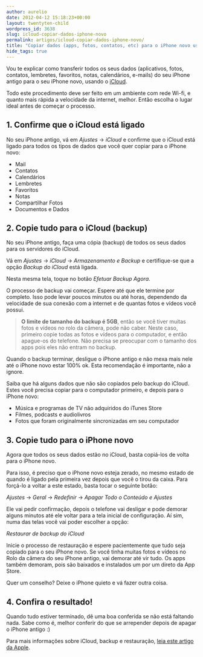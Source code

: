 ```yaml
---
author: aurelio
date: 2012-04-12 15:18:23+00:00
layout: twentyten-child
wordpress_id: 3638
slug: icloud-copiar-dados-iphone-novo
permalink: artigos/icloud-copiar-dados-iphone-novo/
title: "Copiar dados (apps, fotos, contatos, etc) para o iPhone novo usando iCloud"
hide_tags: true
---
```


Vou te explicar como transferir todos os seus dados (aplicativos, fotos, contatos, lembretes, favoritos, notas, calendários, e-mails) do seu iPhone antigo para o seu iPhone novo, usando o [iCloud](http://www.apple.com/br/icloud/).

Todo este procedimento deve ser feito em um ambiente com rede Wi-fi, e quanto mais rápida a velocidade da internet, melhor. Então escolha o lugar ideal antes de começar o processo.


## 1. Confirme que o iCloud está ligado

No seu iPhone antigo, vá em _Ajustes_ → _iCloud_ e confirme que o iCloud está ligado para todos os tipos de dados que você quer copiar para o iPhone novo:

  * Mail
  * Contatos
  * Calendários
  * Lembretes
  * Favoritos
  * Notas
  * Compartilhar Fotos
  * Documentos e Dados


## 2. Copie tudo para o iCloud (backup)

No seu iPhone antigo, faça uma cópia (backup) de todos os seus dados para os servidores do iCloud.

Vá em _Ajustes_ → _iCloud_ → _Armazenamento e Backup_ e certifique-se que a opção _Backup do iCloud_ está ligada.

Nesta mesma tela, toque no botão _Efetuar Backup Agora_.

O processo de backup vai começar. Espere até que ele termine por completo. Isso pode levar poucos minutos ou até horas, dependendo da velocidade de sua conexão com a internet e de quantas fotos e vídeos você possui.

> **O limite de tamanho do backup é 5GB**, então se você tiver muitas fotos e vídeos no rolo da câmera, pode não caber. Neste caso, primeiro copie todas as fotos e vídeos para o computador, e então apague-os do telefone. Não precisa se preocupar com o tamanho dos apps pois eles não entram no backup.

Quando o backup terminar, desligue o iPhone antigo e não mexa mais nele até o iPhone novo estar 100% ok. Esta recomendação é importante, não a ignore.

Saiba que há alguns dados que não são copiados pelo backup do iCloud. Estes você precisa copiar para o computador primeiro, e depois para o iPhone novo:

  * Música e programas de TV não adquiridos do iTunes Store
  * Filmes, podcasts e audiolivros
  * Fotos que foram originalmente sincronizadas em seu computador


## 3. Copie tudo para o iPhone novo

Agora que todos os seus dados estão no iCloud, basta copiá-los de volta para o iPhone novo.

Para isso, é preciso que o iPhone novo esteja zerado, no mesmo estado de quando é ligado pela primeira vez depois que você o tirou da caixa. Para forçá-lo a voltar a este estado, basta tocar o seguinte botão:

_Ajustes_ → _Geral_ → _Redefinir_ → _Apagar Todo o Conteúdo e Ajustes_

Ele vai pedir confirmação, depois o telefone vai desligar e pode demorar alguns minutos até ele voltar para a tela inicial de configuração. Aí sim, numa das telas você vai poder escolher a opção:

_Restaurar de backup do iCloud_

Inicie o processo de restauração e espere pacientemente que tudo seja copiado para o seu iPhone novo. Se você tinha muitas fotos e vídeos no Rolo da câmera do seu iPhone antigo, vai demorar até vir tudo. Os apps também demoram, pois são baixados e instalados um por um direto da App Store.

Quer um conselho? Deixe o iPhone quieto e vá fazer outra coisa.


## 4. Confira o resultado!

Quando tudo estiver terminado, dê uma boa conferida se não está faltando nada. Sabe como é, melhor conferir do que se arrepender depois de apagar o iPhone antigo :)

Para mais informações sobre iCloud, backup e restauração, [leia este artigo da Apple](http://support.apple.com/kb/HT4859?viewlocale=pt_BR).

